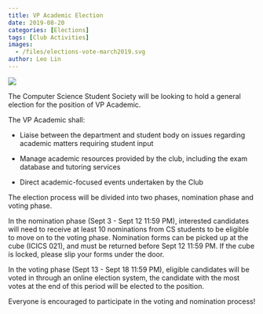 ```yaml
---
title: VP Academic Election
date: 2019-08-20
categories: [Elections]
tags: [Club Activities]
images:
  - /files/elections-vote-march2019.svg
author: Leo Lin
---
```


![](/files/elections-vote-march2019.svg)

The Computer Science Student Society will be looking to hold a general election
for the position of VP Academic.

The VP Academic shall:

- Liaise between the department and student body on issues regarding academic
  matters requiring student input

- Manage academic resources provided by the club, including the exam database
  and tutoring services

- Direct academic-focused events undertaken by the Club

The election process will be divided into two phases, nomination phase and voting phase.

In the nomination phase (Sept 3 - Sept 12 11:59 PM), interested candidates will need to receive at least
10 nominations from CS students to be eligible to move on to the voting phase.
Nomination forms can be picked up at the cube (ICICS 021), and must be returned before Sept 12 11:59 PM.
If the cube is locked, please slip your forms under the door.

In the voting phase (Sept 13 - Sept 18 11:59 PM), eligible candidates will be voted in through an online election system,
the candidate with the most votes at the end of this period will be elected to the position.

Everyone is encouraged to participate in the voting and nomination process!
